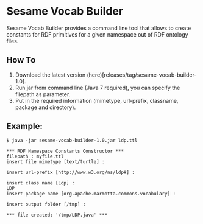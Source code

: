 # Sesame Vocab Builder

Sesame Vocab Builder provides a command line tool that allows to create constants for RDF primitives for a given namespace
out of RDF ontology files.

## How To

1. Download the latest version (here)[releases/tag/sesame-vocab-builder-1.0].
2. Run jar from command line (Java 7 required), you can specify the filepath as parameter.
3. Put in the required information (mimetype, url-prefix, classname, package and directory).

## Example:

```
$ java -jar sesame-vocab-builder-1.0.jar ldp.ttl

*** RDF Namespace Constants Constructor ***
filepath : myfile.ttl
insert file mimetype [text/turtle] :

insert url-prefix [http://www.w3.org/ns/ldp#] :

insert class name [Ldp] :
LDP
insert package name [org.apache.marmotta.commons.vocabulary] :

insert output folder [/tmp] :

*** file created: '/tmp/LDP.java' ***
```
